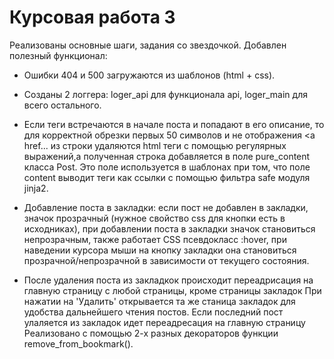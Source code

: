 # Курсовая работа 3

Реализованы основные шаги, задания со звездочкой.
Добавлен полезный функционал:
- Ошибки 404 и 500 загружаются из шаблонов (html + css).

- Созданы 2 логгера: loger_api для функционала api, loger_main для всего остального.

- Если теги встречаются в начале поста и попадают в его описание, то для корректной обрезки первых 50 символов и не отображения <a href...
  из строки удаляются html теги с помощью регулярных выражений,а полученная строка добавляется в поле pure_content класса Post.
  Это поле используется в шаблонах при том, что поле content выводит теги как ссылки с помощью фильтра safe модуля jinja2.
  
- Добавление поста в закладки: если пост не добавлен в закладки, значок прозрачный (нужное свойство css для кнопки есть в исходниках),
  при добавлении поста в закладки значок становиться непрозрачным, также работает CSS псевдокласс :hover, при наведении курсора мыши
  на кнопку закладки она становиться прозрачной/непрозрачной в зависимости от текущего состояния.
  
- После удаления поста из закладкок происходит переадрисация на главную страницу с любой страницы, кроме страницы закладок
  При нажатии на 'Удалить' открывается та же станица закладок для удобства дальнейшего чтения постов.
  Если последний пост улаляется из закладок идет переадресация на главную страницу
  Реализовано с помощью 2-х разных декораторов функции remove_from_bookmark().
